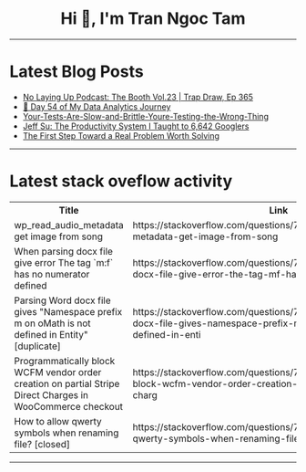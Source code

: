 <h1 align="center">Hi 👋, I'm Tran Ngoc Tam</h1>

---

# Latest Blog Posts 
<!-- BLOG-POST-LIST:START -->
- [No Laying Up Podcast: The Booth Vol.23 | Trap Draw, Ep 365](https://dev.to/youtube_golf/no-laying-up-podcast-the-booth-vol23-trap-draw-ep-365-3c72)
- [🎯 Day 54 of My Data Analytics Journey](https://dev.to/ramyacse/day-54-of-my-data-analytics-journey-7dp)
- [Your-Tests-Are-Slow-and-Brittle-Youre-Testing-the-Wrong-Thing](https://dev.to/member_083ff294/your-tests-are-slow-and-brittle-youre-testing-the-wrong-thing-4n75)
- [Jeff Su: The Productivity System I Taught to 6,642 Googlers](https://dev.to/future_ai/jeff-su-the-productivity-system-i-taught-to-6642-googlers-4eea)
- [The First Step Toward a Real Problem Worth Solving](https://dev.to/yashpandav/the-first-step-toward-a-real-problem-worth-solving-5f3j)
<!-- BLOG-POST-LIST:END -->

---

# Latest stack oveflow activity
<table>
  <tr><th>Title</th><th>Link</th></tr>
  <!-- STACKOVERFLOW:START --><tr><td>wp_read_audio_metadata get image from song</td><td>https://stackoverflow.com/questions/79801988/wp-read-audio-metadata-get-image-from-song</td></tr><tr><td>When parsing docx file give error The tag `m:f` has no numerator defined</td><td>https://stackoverflow.com/questions/79801569/when-parsing-docx-file-give-error-the-tag-mf-has-no-numerator-defined</td></tr><tr><td>Parsing Word docx file gives &quot;Namespace prefix m on oMath is not defined in Entity&quot; [duplicate]</td><td>https://stackoverflow.com/questions/79801538/parsing-word-docx-file-gives-namespace-prefix-m-on-omath-is-not-defined-in-enti</td></tr><tr><td>Programmatically block WCFM vendor order creation on partial Stripe Direct Charges in WooCommerce checkout</td><td>https://stackoverflow.com/questions/79801430/programmatically-block-wcfm-vendor-order-creation-on-partial-stripe-direct-charg</td></tr><tr><td>How to allow qwerty symbols when renaming file? [closed]</td><td>https://stackoverflow.com/questions/79800377/how-to-allow-qwerty-symbols-when-renaming-file</td></tr><!-- STACKOVERFLOW:END -->
</table>

---


